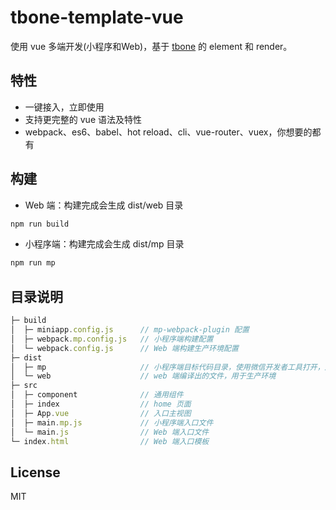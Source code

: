 # tbone-template-vue

使用 vue 多端开发(小程序和Web)，基于 [tbone](https://github.com/zhuowenli/tbone) 的 element 和 render。

## 特性

* 一键接入，立即使用
* 支持更完整的 vue 语法及特性
* webpack、es6、babel、hot reload、cli、vue-router、vuex，你想要的都有

## 构建

* Web 端：构建完成会生成 dist/web 目录

```bash
npm run build
```

* 小程序端：构建完成会生成 dist/mp 目录

```bash
npm run mp
```

## 目录说明

```js
├─ build
│  ├─ miniapp.config.js      // mp-webpack-plugin 配置
│  ├─ webpack.mp.config.js   // 小程序端构建配置
│  └─ webpack.config.js      // Web 端构建生产环境配置
├─ dist
│  ├─ mp                     // 小程序端目标代码目录，使用微信开发者工具打开，用于生产环境
│  └─ web                    // web 端编译出的文件，用于生产环境
├─ src
│  ├─ component              // 通用组件
│  ├─ index                  // home 页面
│  ├─ App.vue                // 入口主视图
│  ├─ main.mp.js             // 小程序端入口文件
│  └─ main.js                // Web 端入口文件
└─ index.html                // Web 端入口模板
```

## License

MIT
